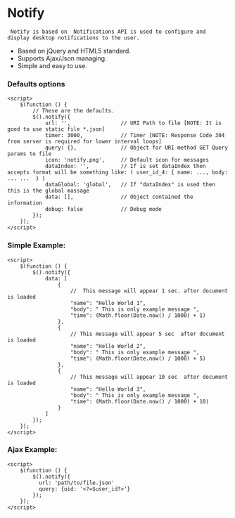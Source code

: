 # Notify 

     Notify is based on  Notifications API is used to configure and display desktop notifications to the user. 

+ Based on jQuery and HTML5 standard.
+ Supports Ajax/Json managing.
+ Simple and easy to use.

### Defaults options
    <script>
        $(function () {
            // These are the defaults.
            $().notify({
                url: '',                // URI Path to file [NOTE: It is good to use static file *.json]
                timer: 3000,            // Timer [NOTE: Response Code 304 from server is required for lower interval loops]
                query: {},              // Object for URI method GET Query params to file
                icon: 'notify.png',     // Default icon for messages
                dataIndex: '',          // If is set dataIndex then accepts format will be something like: ( user_id_4: { name: ..., body: ... ...  } )
                dataGlobal: 'global',   // If "dataIndex" is used then this is the global massage
                data: [],               // Object contained the information
                debug: false            // Debug mode
            });
        });     
    </script>

### Simple Example: 
    <script>
        $(function () {
            $().notify({
                data: [
                    {
                        //  This message will appear 1 sec. after document is loaded
                        "name": "Hello World 1",
                        "body": " This is only example message ",
                        "time": (Math.floor(Date.now() / 1000) + 1)
                    },
                    {
                        // This message will appear 5 sec  after document is loaded
                        "name": "Hello World 2",
                        "body": " This is only example message ",
                        "time": (Math.floor(Date.now() / 1000) + 5)
                    },
                    {
                        // This message will appear 10 sec  after document is loaded
                        "name": "Hello World 3",
                        "body": " This is only example message ",
                        "time": (Math.floor(Date.now() / 1000) + 10)
                    }
                ]
            });
        });
    </script>
    
### Ajax Example: 
    <script>
        $(function () {
            $().notify({
              url: 'path/to/file.json'
              query: {uid: '<?=$user_id?>'}
            });
        });
    </script>
    
    





